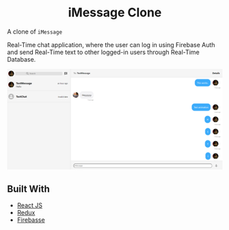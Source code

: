 <h1 align="center"> iMessage Clone  </h1>

A clone of `iMessage`

Real-Time chat application, where the user can log in using Firebase Auth and send Real-Time text to other logged-in users through Real-Time Database.

![Image](/iMessageClone.png)

## Built With

- [React JS](https://reactjs.org/docs/getting-started.html/)
- [Redux](https://redux.js.org/)
- [Firebasse](https://firebase.google.com/)

